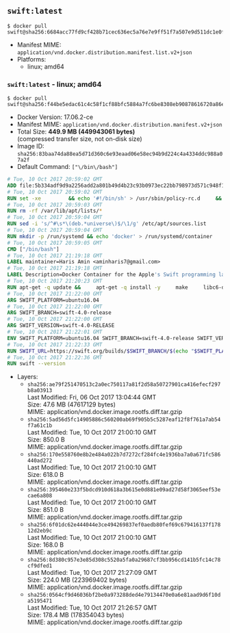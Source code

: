 ## `swift:latest`

```console
$ docker pull swift@sha256:6684acc77fd9cf428b71cec636ec5a76e7e9ff51f7a507e9d511dc1e0fc36549
```

-	Manifest MIME: `application/vnd.docker.distribution.manifest.list.v2+json`
-	Platforms:
	-	linux; amd64

### `swift:latest` - linux; amd64

```console
$ docker pull swift@sha256:f44be5edac61c4c58f1cf88bfc5884a7fc6be8308eb90878616720a86e571e62
```

-	Docker Version: 17.06.2-ce
-	Manifest MIME: `application/vnd.docker.distribution.manifest.v2+json`
-	Total Size: **449.9 MB (449943061 bytes)**  
	(compressed transfer size, not on-disk size)
-	Image ID: `sha256:83baa74da88ea5d71d360c6e93eaad06e58ec94b9d224c4a4334ddc988a07a2f`
-	Default Command: `["\/bin\/bash"]`

```dockerfile
# Tue, 10 Oct 2017 20:59:02 GMT
ADD file:5b334adf9d9a2256add2a801b49d4b23c93b0973ec22bb798973d571c948f102 in / 
# Tue, 10 Oct 2017 20:59:02 GMT
RUN set -xe 		&& echo '#!/bin/sh' > /usr/sbin/policy-rc.d 	&& echo 'exit 101' >> /usr/sbin/policy-rc.d 	&& chmod +x /usr/sbin/policy-rc.d 		&& dpkg-divert --local --rename --add /sbin/initctl 	&& cp -a /usr/sbin/policy-rc.d /sbin/initctl 	&& sed -i 's/^exit.*/exit 0/' /sbin/initctl 		&& echo 'force-unsafe-io' > /etc/dpkg/dpkg.cfg.d/docker-apt-speedup 		&& echo 'DPkg::Post-Invoke { "rm -f /var/cache/apt/archives/*.deb /var/cache/apt/archives/partial/*.deb /var/cache/apt/*.bin || true"; };' > /etc/apt/apt.conf.d/docker-clean 	&& echo 'APT::Update::Post-Invoke { "rm -f /var/cache/apt/archives/*.deb /var/cache/apt/archives/partial/*.deb /var/cache/apt/*.bin || true"; };' >> /etc/apt/apt.conf.d/docker-clean 	&& echo 'Dir::Cache::pkgcache ""; Dir::Cache::srcpkgcache "";' >> /etc/apt/apt.conf.d/docker-clean 		&& echo 'Acquire::Languages "none";' > /etc/apt/apt.conf.d/docker-no-languages 		&& echo 'Acquire::GzipIndexes "true"; Acquire::CompressionTypes::Order:: "gz";' > /etc/apt/apt.conf.d/docker-gzip-indexes 		&& echo 'Apt::AutoRemove::SuggestsImportant "false";' > /etc/apt/apt.conf.d/docker-autoremove-suggests
# Tue, 10 Oct 2017 20:59:03 GMT
RUN rm -rf /var/lib/apt/lists/*
# Tue, 10 Oct 2017 20:59:04 GMT
RUN sed -i 's/^#\s*\(deb.*universe\)$/\1/g' /etc/apt/sources.list
# Tue, 10 Oct 2017 20:59:04 GMT
RUN mkdir -p /run/systemd && echo 'docker' > /run/systemd/container
# Tue, 10 Oct 2017 20:59:05 GMT
CMD ["/bin/bash"]
# Tue, 10 Oct 2017 21:19:18 GMT
LABEL maintainer=Haris Amin <aminharis7@gmail.com>
# Tue, 10 Oct 2017 21:19:18 GMT
LABEL Description=Docker Container for the Apple's Swift programming language
# Tue, 10 Oct 2017 21:20:23 GMT
RUN apt-get -q update &&     apt-get -q install -y     make     libc6-dev     clang-3.8     curl     libedit-dev     libpython2.7     libicu-dev     libssl-dev     libxml2     git     libcurl4-openssl-dev     pkg-config     && update-alternatives --quiet --install /usr/bin/clang clang /usr/bin/clang-3.8 100     && update-alternatives --quiet --install /usr/bin/clang++ clang++ /usr/bin/clang++-3.8 100     && rm -r /var/lib/apt/lists/*
# Tue, 10 Oct 2017 21:22:00 GMT
ARG SWIFT_PLATFORM=ubuntu16.04
# Tue, 10 Oct 2017 21:22:00 GMT
ARG SWIFT_BRANCH=swift-4.0-release
# Tue, 10 Oct 2017 21:22:00 GMT
ARG SWIFT_VERSION=swift-4.0-RELEASE
# Tue, 10 Oct 2017 21:22:01 GMT
ENV SWIFT_PLATFORM=ubuntu16.04 SWIFT_BRANCH=swift-4.0-release SWIFT_VERSION=swift-4.0-RELEASE
# Tue, 10 Oct 2017 21:22:33 GMT
RUN SWIFT_URL=https://swift.org/builds/$SWIFT_BRANCH/$(echo "$SWIFT_PLATFORM" | tr -d .)/$SWIFT_VERSION/$SWIFT_VERSION-$SWIFT_PLATFORM.tar.gz     && curl -fSsL $SWIFT_URL -o swift.tar.gz     && curl -fSsL $SWIFT_URL.sig -o swift.tar.gz.sig     && export GNUPGHOME="$(mktemp -d)"     && set -e;         for key in           7463A81A4B2EEA1B551FFBCFD441C977412B37AD           1BE1E29A084CB305F397D62A9F597F4D21A56D5F           A3BAFD3556A59079C06894BD63BC1CFE91D306C6           5E4DF843FB065D7F7E24FBA2EF5430F071E1B235         ; do           gpg --quiet --keyserver ha.pool.sks-keyservers.net --recv-keys "$key";         done     && gpg --batch --verify --quiet swift.tar.gz.sig swift.tar.gz     && tar -xzf swift.tar.gz --directory / --strip-components=1     && rm -r "$GNUPGHOME" swift.tar.gz.sig swift.tar.gz     && chmod -R o+r /usr/lib/swift
# Tue, 10 Oct 2017 21:22:36 GMT
RUN swift --version
```

-	Layers:
	-	`sha256:ae79f251470513c2a0ec750117a81f2d58a50727901ca416efecf297b8a03913`  
		Last Modified: Fri, 06 Oct 2017 13:04:44 GMT  
		Size: 47.6 MB (47617129 bytes)  
		MIME: application/vnd.docker.image.rootfs.diff.tar.gzip
	-	`sha256:5ad56d5fc14905886c560200ab69f905b5c5287eaf12f8f761a7ab54f7a61c1b`  
		Last Modified: Tue, 10 Oct 2017 21:00:10 GMT  
		Size: 850.0 B  
		MIME: application/vnd.docker.image.rootfs.diff.tar.gzip
	-	`sha256:170e558760e8b2e484a022b7d7272cf284fc4e1936ba7a0a671fc586440ad272`  
		Last Modified: Tue, 10 Oct 2017 21:00:10 GMT  
		Size: 618.0 B  
		MIME: application/vnd.docker.image.rootfs.diff.tar.gzip
	-	`sha256:395460e233f5bdcd910d618a3b615e0d881e09ad27d58f3065eef53ecae6a808`  
		Last Modified: Tue, 10 Oct 2017 21:00:10 GMT  
		Size: 851.0 B  
		MIME: application/vnd.docker.image.rootfs.diff.tar.gzip
	-	`sha256:6f01dc62e444044e3ce494269837ef0aedb80fef69c679416137f17812d2eb9c`  
		Last Modified: Tue, 10 Oct 2017 21:00:10 GMT  
		Size: 168.0 B  
		MIME: application/vnd.docker.image.rootfs.diff.tar.gzip
	-	`sha256:8d380c957e3e85d308c5520a5fa0a29687cf3bb956cd141b5fc14c78cf9dfed1`  
		Last Modified: Tue, 10 Oct 2017 21:27:09 GMT  
		Size: 224.0 MB (223969402 bytes)  
		MIME: application/vnd.docker.image.rootfs.diff.tar.gzip
	-	`sha256:0564cf9d46036bf2be0a973288ded4e79134470e0a6e81aad9d6f10da5195471`  
		Last Modified: Tue, 10 Oct 2017 21:26:57 GMT  
		Size: 178.4 MB (178354043 bytes)  
		MIME: application/vnd.docker.image.rootfs.diff.tar.gzip
